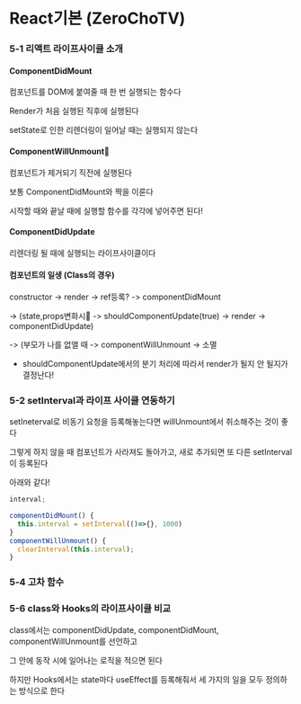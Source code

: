 # React기본 (ZeroChoTV)
### 5-1 리액트 라이프사이클 소개
#### ComponentDidMount
컴포넌트를 DOM에 붙여줄 때 한 번 실행되는 함수다

Render가 처음 실행된 직후에 실행된다

setState로 인한 리렌더링이 일어날 때는 실행되지 않는다

#### ComponentWillUnmount
컴포넌트가 제거되기 직전에 실행된다

보통 ComponentDidMount와 짝을 이룬다

시작할 때와 끝날 때에 실행할 함수를 각각에 넣어주면 된다!

#### ComponentDidUpdate
리렌더링 될 때에 실행되는 라이프사이클이다

#### 컴포넌트의 일생 (Class의 경우)
constructor -> render -> ref등록? -> componentDidMount

-> (state,props변화시 -> shouldComponentUpdate(true) -> render -> componentDidUpdate)

-> (부모가 나를 없앨 때 -> componentWillUnmount -> 소멸

- shouldComponentUpdate에서의 분기 처리에 따라서 render가 될지 안 될지가 결정난다!

### 5-2 setInterval과 라이프 사이클 연동하기
setIneterval로 비동기 요청을 등록해놓는다면 willUnmount에서 취소해주는 것이 좋다

그렇게 하지 않을 때 컴포넌트가 사라져도 돌아가고, 새로 추가되면 또 다른 setInterval이 등록된다

아래와 같다!
```js
interval;

componentDidMount() {
  this.interval = setInterval(()=>{}, 1000)
}
componentWillUnmount() {
  clearInterval(this.interval);
}
```

### 5-4 고차 함수

### 5-6 class와 Hooks의 라이프사이클 비교
class에서는 componentDidUpdate, componentDidMount, componentWillUnmount를 선언하고

그 안에 동작 시에 일어나는 로직을 적으면 된다

하지만 Hooks에서는 state마다 useEffect를 등록해줘서 세 가지의 일을 모두 정의하는 방식으로 한다
